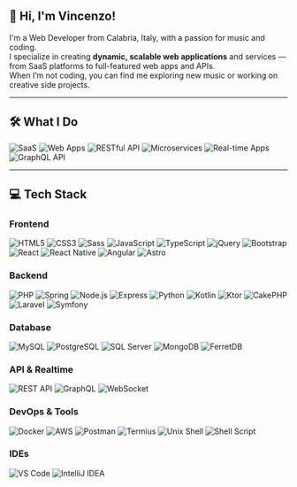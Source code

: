 ## :wave: Hi, I'm Vincenzo!

I'm a Web Developer from Calabria, Italy, with a passion for music and coding.  
I specialize in creating **dynamic, scalable web applications** and services — from SaaS platforms to full-featured web apps and APIs.  
When I’m not coding, you can find me exploring new music or working on creative side projects.

---

## :hammer_and_wrench: What I Do

![SaaS](https://img.shields.io/badge/SaaS-4E4E4E?style=for-the-badge) ![Web Apps](https://img.shields.io/badge/Web%20Applications-1E90FF?style=for-the-badge) ![RESTful API](https://img.shields.io/badge/RESTful%20Services-6DB33F?style=for-the-badge&logo=spring&logoColor=ffffff) ![Microservices](https://img.shields.io/badge/Microservices-FF6C37?style=for-the-badge) ![Real-time Apps](https://img.shields.io/badge/Real--time%20Websocket-FF4088?style=for-the-badge) ![GraphQL API](https://img.shields.io/badge/GraphQL-171717?style=for-the-badge&logo=graphql)

---

## :computer: Tech Stack

### Frontend

![HTML5](https://img.shields.io/badge/HTML5-E34F26?style=for-the-badge&logo=html5&logoColor=ffffff) ![CSS3](https://img.shields.io/badge/CSS3-1572B6?style=for-the-badge&logo=css3&logoColor=ffffff) ![Sass](https://img.shields.io/badge/Sass-CC6699?style=for-the-badge&logo=sass&logoColor=ffffff) ![JavaScript](https://img.shields.io/badge/Javascript-F7DF1E?style=for-the-badge&logo=javascript&logoColor=000000) ![TypeScript](https://img.shields.io/badge/Typescript-3178C6?style=for-the-badge&logo=typescript&logoColor=ffffff) ![jQuery](https://img.shields.io/badge/jQuery-0769AD?style=for-the-badge&logo=jquery&logoColor=ffffff) ![Bootstrap](https://img.shields.io/badge/Bootstrap-7952B3?style=for-the-badge&logo=bootstrap&logoColor=ffffff) ![React](https://img.shields.io/badge/React-61DAFB?style=for-the-badge&logo=react&logoColor=000000) ![React Native](https://img.shields.io/badge/React%20Native-20232A?style=for-the-badge&logo=react&logoColor=61DAFB) ![Angular](https://img.shields.io/badge/Angular-0F0F11?style=for-the-badge&logo=angular&logoColor=ffffff) ![Astro](https://img.shields.io/badge/Astro-BC52EE?style=for-the-badge&logo=astro&logoColor=ffffff)

### Backend

![PHP](https://img.shields.io/badge/php-777BB4?style=for-the-badge&logo=php&logoColor=ffffff) ![Spring](https://img.shields.io/badge/spring-6DB33F?style=for-the-badge&logo=spring&logoColor=ffffff) ![Node.js](https://img.shields.io/badge/node.js-339933?style=for-the-badge&logo=nodedotjs&logoColor=ffffff) ![Express](https://img.shields.io/badge/Express-000000?style=for-the-badge&logo=express&logoColor=ffffff) ![Python](https://img.shields.io/badge/python-3776AB?style=for-the-badge&logo=python&logoColor=ffffff) ![Kotlin](https://img.shields.io/badge/Kotlin-7F52FF?style=for-the-badge&logo=kotlin&logoColor=ffffff) ![Ktor](https://img.shields.io/badge/Ktor-0095D5?style=for-the-badge&logo=kotlin&logoColor=ffffff) ![CakePHP](https://img.shields.io/badge/cakephp-D33C43?style=for-the-badge&logo=cakephp&logoColor=ffffff) ![Laravel](https://img.shields.io/badge/Laravel-FF2D20?style=for-the-badge&logo=laravel&logoColor=ffffff) ![Symfony](https://img.shields.io/badge/symfony-000000?style=for-the-badge&logo=symfony&logoColor=ffffff)

### Database

![MySQL](https://img.shields.io/badge/mysql-4479A1?style=for-the-badge&logo=mysql&logoColor=ffffff) ![PostgreSQL](https://img.shields.io/badge/postgresql-4169E1?style=for-the-badge&logo=postgresql&logoColor=ffffff) ![SQL Server](https://img.shields.io/badge/SQL%20Server-AC272A?style=for-the-badge) ![MongoDB](https://img.shields.io/badge/mongodb-47A248?style=for-the-badge&logo=mongodb&logoColor=ffffff) ![FerretDB](https://img.shields.io/badge/FerretDB-F05656?style=for-the-badge)

### API & Realtime

![REST API](https://img.shields.io/badge/REST%20API-6DB33F?style=for-the-badge&logo=spring&logoColor=ffffff) ![GraphQL](https://img.shields.io/badge/GraphQL-E10098?style=for-the-badge&logo=graphql&logoColor=ffffff) ![WebSocket](https://img.shields.io/badge/WebSocket-FF4088?style=for-the-badge)

### DevOps & Tools

![Docker](https://img.shields.io/badge/docker-2496ED?style=for-the-badge&logo=docker&logoColor=ffffff) ![AWS](https://img.shields.io/badge/Amazon%20AWS-232F3E?style=for-the-badge&logo=amazonaws&logoColor=ffffff) ![Postman](https://img.shields.io/badge/Postman-FF6C37?style=for-the-badge&logo=postman&logoColor=ffffff) ![Termius](https://img.shields.io/badge/Termius-272B3D?style=for-the-badge&logo=termius&logoColor=ffffff) ![Unix Shell](https://img.shields.io/badge/Unix%20Shell-000000?style=for-the-badge) ![Shell Script](https://img.shields.io/badge/Shell%20Script-89e051?style=for-the-badge&logo=gnu-bash&logoColor=000000)

### IDEs

![VS Code](https://img.shields.io/badge/Visual%20Studio%20Code-007ACC?style=for-the-badge&logo=visualstudiocode&logoColor=ffffff) ![IntelliJ IDEA](https://img.shields.io/badge/IntelliJ%20IDEA-000000?style=for-the-badge&logo=intellijidea&logoColor=ffffff)